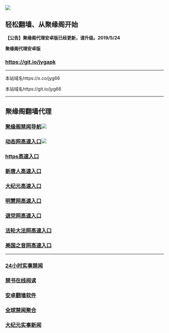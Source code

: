 ![](https://raw.githubusercontent.com/hao369/a/master/j.jpg)



## 轻松翻墙、从聚缘阁开始



**【公告】聚缘阁代理安卓版已经更新，请升级。2019/5/24**

 
**聚缘阁代理安卓版**
### https://git.io/jygapk  

***

本站域名https://x.co/jyg66 

本站域名https://git.io/jyg66



***




## 聚缘阁翻墙代理 

### [聚缘阁禁闻导航](https://qetm3963v9.execute-api.ap-northeast-1.amazonaws.com/dee)![](https://raw.githubusercontent.com/hao369/a/master/tj.gif)

### [动态网高速入口](http://44rtw3.pa.psychoticgerbil.com/eerw/505)![](https://raw.githubusercontent.com/hao369/a/master/jygdl.gif)

### [https高速入口](http://ewwe.g2.zb76f.club/)



### [新唐人高速入口](http://44rtw3.pa.psychoticgerbil.com/eerw/5)

### [大纪元高速入口](http://44rtw3.pa.psychoticgerbil.com/eerw/7)

### [明慧网高速入口](http://44rtw3.pa.psychoticgerbil.com/eerw/3)

### [退党网高速入口](http://44rtw3.pa.psychoticgerbil.com/eerw/8)

### [法轮大法网高速入口](http://44rtw3.pa.psychoticgerbil.com/eerw/15)

### [美国之音网高速入口](http://44rtw3.pa.psychoticgerbil.com/eerw/18)






***






### [24小时实事禁闻](https://git.io/fj3Go)

### [禁书在线阅读](https://github.com/txyzum203/djy/blob/master/gb/9p.md?flntdtv#1)


### [安卓翻墙软件](https://git.io/afq)

### [全球禁闻聚合](https://github.com/gfw-breaker/banned-news1/blob/master/README.md)

### [大纪元实事新闻](https://git.io/fjmgE)






